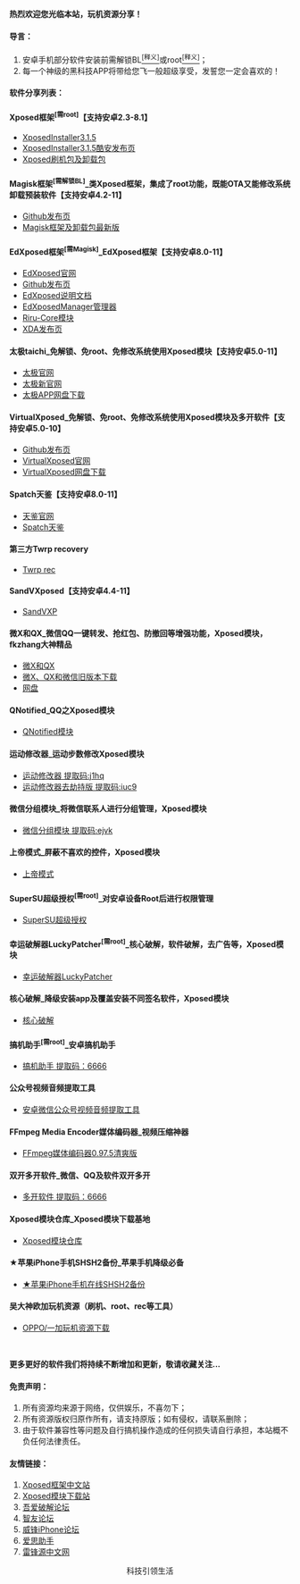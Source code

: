 <p><strong>热烈欢迎您光临本站，玩机资源分享！</strong> </p>

<h4 id="导言">导言：</h4>
<ol>
  <li>安卓手机部分软件安装前需解锁BL<a href="https://baike.baidu.com/item/BootLoader/8733520?fr=aladdin"><sup>[释义]</sup></a>或root<a href="https://baike.baidu.com/item/root/73226"><sup>[释义]</sup></a>；</li>
  <li>每一个神级的黑科技APP将带给您飞一般超级享受，发誓您一定会喜欢的！</li>
</ol>

<h4 id="软件分享列表">软件分享列表：</h4>

<h4 id="Xposed框架">Xposed框架<sup>[需root]</sup>【支持安卓2.3-8.1】</h4>
<ul>
  <li><a href="https://forum.xda-developers.com/showthread.php?t=3034811">XposedInstaller3.1.5</a></li>
  <li><a href="https://www.coolapk.com/apk/de.robv.android.xposed.installer">XposedInstaller3.1.5酷安发布页</a></li>
  <li><a href="https://dl-xda.xposed.info/framework/">Xposed刷机包及卸载包</a></li>
</ul>

<h4 id="Magisk框架">Magisk框架<sup>[需解锁BL]</sup>_类Xposed框架，集成了root功能，既能OTA又能修改系统卸载预装软件【支持安卓4.2-11】</h4>
<ul>
  <li><a href="https://github.com/topjohnwu/Magisk/releases">Github发布页</a></li>
  <li><a href="https://forum.xda-developers.com/apps/magisk/official-magisk-v7-universal-systemless-t3473445">Magisk框架及卸载包最新版</a></li>  
</ul>

<h4 id="EdXposed">EdXposed框架<sup>[需Magisk]</sup>_EdXposed框架【支持安卓8.0-11】</h4>
<ul>
  <li><a href="https://edxp.meowcat.org/">EdXposed官网</a></li>
  <li><a href="https://github.com/ElderDrivers/EdXposed/releases">Github发布页</a></li>
  <li><a href="https://github.com/ElderDrivers/EdXposed/blob/master/README_CN.md">EdXposed说明文档</a></li>
  <li><a href="https://github.com/ElderDrivers/EdXposedManager/releases">EdXposedManager管理器</a></li> 
  <li><a href="https://github.com/RikkaApps/Riru/releases">Riru-Core模块</a></li>
  <li><a href="https://forum.xda-developers.com/t/official-edxposed-the-successor-of-xposed-oreo-pie-q-r-2020-07-19.4070199/">XDA发布页</a></li>
</ul>

<h4 id="taichi">太极taichi_免解锁、免root、免修改系统使用Xposed模块【支持安卓5.0-11】</h4>
<ul>
  <li><a href="https://taichi.cool/zh/">太极官网</a></li>
  <li><a href="https://www.taichi-app.com">太极新官网</a></li>
  <li><a href="https://www.lanzous.com/b632846">太极APP网盘下载</a></li>
</ul>

<h4 id="VirtualXposed">VirtualXposed_免解锁、免root、免修改系统使用Xposed模块及多开软件【支持安卓5.0-10】</h4>
<ul>
  <li><a href="https://github.com/android-hacker/VirtualXposed/releases">Github发布页</a></li>
  <li><a href="http://vxposed.com/">VirtualXposed官网</a></li>
  <li><a href="https://www.lanzous.com/b633812">VirtualXposed网盘下载</a></li>
</ul>

<h4 id="Spatch">Spatch天鉴【支持安卓8.0-11】</h4>
<ul>
  <li><a href="http://spatch.die.lu">天鉴官网</a></li>
  <li><a href="https://github.com/lianglixin/SPatch/releases">Spatch天鉴</a></li>
</ul>

<h4 id="twrp">第三方Twrp recovery</h4>
<ul>
  <li><a href="https://twrp.me/">Twrp rec</a></li>
</ul>

<h4 id="SandVXP">SandVXposed【支持安卓4.4-11】</h4>
<ul>
  <li><a href="https://www.coolapk.com/apk/io.virtualapp.sandvxposed">SandVXP</a></li>
</ul>

<h4 id="WXQX">微X和QX_微信QQ一键转发、抢红包、防撤回等增强功能，Xposed模块，fkzhang大神精品</h4>
<ul>
  <li><a href="https://wwi.lanzous.com/b0d7o8kwf">微X和QX</a></li>
  <li><a href="http://0i.gs/fkz">微X、QX和微信旧版本下载</a></li>
  <li><a href="https://pan.lanzou.com/b44314">网盘</a></li>
</ul>

<h4 id="QNotified模块">QNotified_QQ之Xposed模块</h4>
<ul>
  <li><a href="https://taycke.lanzous.com/b00zlv3zg">QNotified模块</a></li>
</ul>

<h4 id="运动修改器">运动修改器_运动步数修改Xposed模块</h4>
<ul>
  <li><a href="https://pan.baidu.com/s/17OLiYeQ50n-rxhVHv6wBiQ">运动修改器 提取码:j1hq</a></li>
  <li><a href="https://pan.baidu.com/s/1RbrlR4oLxVNwv6vmps9vZg">运动修改器去劫持版 提取码:iuc9</a></li>
</ul>

<h4 id="微信分组模块">微信分组模块_将微信联系人进行分组管理，Xposed模块</h4>
<ul>
  <li><a href="https://pan.baidu.com/s/1s3FPSPkMCu-v3jNZNkmmzQ">微信分组模块 提取码:ejvk</a></li>
</ul>

<h4 id="上帝模式">上帝模式_屏蔽不喜欢的控件，Xposed模块</h4>
<ul>
  <li><a href="https://www.coolapk.com/apk/com.viewblocker.jrsen">上帝模式</a></li>
</ul>

<h4 id="supersu">SuperSU超级授权<sup>[需root]</sup>_对安卓设备Root后进行权限管理</h4>
<ul>
  <li><a href="https://forum.xda-developers.com/f/supersu.3522/">SuperSU超级授权</a></li>
</ul>

<h4 id="幸运破解器">幸运破解器LuckyPatcher<sup>[需root]</sup>_核心破解，软件破解，去广告等，Xposed模块</h4>
<ul>
  <li><a href="https://www.wenshushu.cn/box/3z7nl7mey08/folder/44koodztq8c">幸运破解器LuckyPatcher</a></li>
</ul>

<h4 id="核心破解">核心破解_降级安装app及覆盖安装不同签名软件，Xposed模块</h4>
<ul>
  <li><a href="https://wwi.lanzous.com/b00ej00ed">核心破解</a></li>
</ul>

<h4 id="搞机助手">搞机助手<sup>[需root]</sup>_安卓搞机助手</h4>
<ul>
  <li><a href="https://wwi.lanzous.com/b0d8pnk8d">搞机助手 提取码：6666</a></li>
</ul>

<h4 id="公众号视频音频提取工具">公众号视频音频提取工具</h4>
<ul>
  <li><a href="https://pan.baidu.com/s/1jJO3bR9nFPXXOx4gr-uvhQ">安卓微信公众号视频音频提取工具</a></li>
</ul>

<h4 id="FFmpeg媒体编码器">FFmpeg Media Encoder媒体编码器_视频压缩神器</h4>
<ul>
  <li><a href="https://pan.baidu.com/s/1ggigJpp">FFmpeg媒体编码器0.97.5清爽版</a></li>
</ul>

<h4 id="双开软件">双开多开软件_微信、QQ及软件双开多开</h4>
<ul>
  <li><a href="https://pan.baidu.com/s/1O-5MYY9BXmXWYM4z6Z-l4A">多开软件 提取码：6666</a></li>
</ul>

<h4 id="Xposed模块仓库">Xposed模块仓库_Xposed模块下载基地</h4>
<ul>
  <li><a href="https://repo.xposed.info/module-overview">Xposed模块仓库</a></li>
</ul>

<h4 id="iPhoneSHSH2">★苹果iPhone手机SHSH2备份_苹果手机降级必备</h4>
<ul>
  <li><a href="https://tsssaver.1conan.com/v2/">★苹果iPhone手机在线SHSH2备份</a></li>
</ul>

<h4 id="欧加资源">吴大神欧加玩机资源（刷机、root、rec等工具）</h4>
<ul>
  <li><a href="http://wuxianlin.com/">OPPO/一加玩机资源下载</a></li>
</ul>

<br>
<p><strong>更多更好的软件我们将持续不断增加和更新，敬请收藏关注...</strong> </p>

<h4 id="免责声明">免责声明：</h4>
<ol>
  <li>所有资源均来源于网络，仅供娱乐，不喜勿下；</li>
  <li>所有资源版权归原作所有，请支持原版；如有侵权，请联系删除；</li>
  <li>由于软件兼容性等问题及自行搞机操作造成的任何损失请自行承担，本站概不负任何法律责任。</li>
</ol>

<h4 id="友情链接">友情链接：</h4>
<ol>
  <li><a href="http://xposed.appkg.com/">Xposed框架中文站</a></li> 
  <li><a href="https://repo.xposed.info/module-overview">Xposed模块下载站</a></li>
  <li><a href="http://www.52pojie.cn">吾爱破解论坛</a></li>
  <li><a href="http://bbs.zhiyoo.net/forum.php">智友论坛</a></li>
  <li><a href="https://www.feng.com">威锋iPhone论坛</a></li>
  <li><a href="https://www.i4.cn">爱思助手</a></li>
  <li><a href="https://www.abcydia.com">雷锋源中文网</a></li>
</ol>

<div align="center">科技引领生活 
</div>
